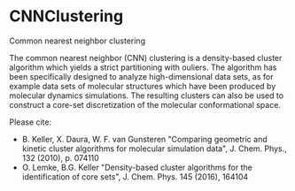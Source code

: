 # CNNClustering
Common nearest neighbor clustering 

The common nearest neighbor (CNN) clustering is a density-based cluster algorithm which yields a strict partitioning with ouliers. The algorithm has been specifically designed to analyze high-dimensional data sets, as for example data sets of molecular structures which have been produced by molecular dynamics simulations. The resulting clusters can also be used to construct a core-set discretization of the molecular conformational space. 

Please cite:
- B. Keller, X. Daura, W. F. van Gunsteren "Comparing geometric and kinetic cluster algorithms for molecular simulation data", J. Chem. Phys., 132 (2010), p. 074110
- O. Lemke, B.G. Keller "Density-based cluster algorithms for the identification of core sets", J. Chem. Phys. 145 (2016), 164104
